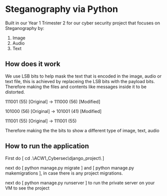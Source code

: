 # Steganography via Python

Built in our Year 1 Trimester 2 for our cyber security project that focuses on Steganography by:

1. Image
2. Audio
3. Text

## How does it work

We use LSB bits to help mask the text that is encoded in the image, audio or text file, this is achieved by replaceing the LSB bits with the payload bits. Therefore making the files and contents like messages inside it to be distorted.

111001 (55) [Original] -> 111000 (56) [Modified]

101000 (56) [Original] -> 101001 (41) [Modified]

111001 (55) [Original] -> 111001 (55) 

Therefore making the the bits to show a different type of image, text, audio

## How to run the application

First do [ cd .\ACW1_Cybersec\django_project\ ] 

next do [ python manage.py migrate ] and [ python manage.py makemigrations ], in case there is any project migrations.

next do [ python manage.py runserver ] to run the private server on your VM to see the project
